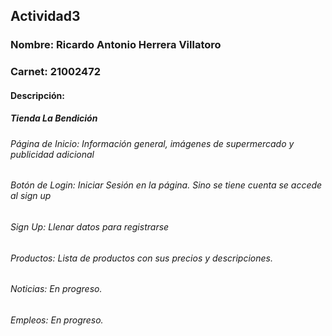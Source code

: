 ## Actividad3
### Nombre: Ricardo Antonio Herrera Villatoro
### Carnet: 21002472

#### Descripción:
##### Tienda La Bendición
###### Página de Inicio: Información general, imágenes de supermercado y publicidad adicional 
###### Botón de Login: Iniciar Sesión en la página. Sino se tiene cuenta se accede al sign up
###### Sign Up: Llenar datos para registrarse
###### Productos: Lista de productos con sus precios y descripciones.
###### Noticias: En progreso.
###### Empleos: En progreso.
